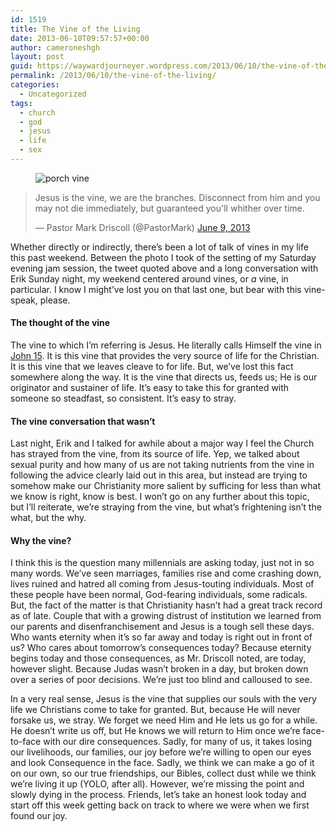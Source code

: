 ```yaml
---
id: 1519
title: The Vine of the Living
date: 2013-06-10T09:57:57+00:00
author: cameroneshgh
layout: post
guid: https://waywardjourneyer.wordpress.com/2013/06/10/the-vine-of-the-living/
permalink: /2013/06/10/the-vine-of-the-living/
categories:
  - Uncategorized
tags:
  - church
  - god
  - jesus
  - life
  - sex
---
```

<figure><img alt="porch vine" src="https://i0.wp.com/cdn-images-1.medium.com/max/800/0*0P5o82hGy-FJpEaj.jpg?w=525&#038;ssl=1" data-recalc-dims="1" /></figure> 

<blockquote class="twitter-tweet" data-width="525" data-dnt="true">
  <p lang="en" dir="ltr">
    Jesus is the vine, we are the branches. Disconnect from him and you may not die immediately, but guaranteed you'll whither over time.
  </p>
  
  <p>
    &mdash; Pastor Mark Driscoll (@PastorMark) <a href="https://twitter.com/PastorMark/status/343869129440251904?ref_src=twsrc%5Etfw">June 9, 2013</a>
  </p>
</blockquote>



Whether directly or indirectly, there’s been a lot of talk of vines in my life this past weekend. Between the photo I took of the setting of my Saturday evening jam session, the tweet quoted above and a long conversation with Erik Sunday night, my weekend centered around vines, or _a_ vine, in particular. I know I might’ve lost you on that last one, but bear with this vine-speak, please.

#### The thought of the vine

The vine to which I’m referring is Jesus. He literally calls Himself the vine in <a href="http://www.biblegateway.com/passage/?search=john%2015:1-17&version=ESV" target="_blank">John 15</a>. It is this vine that provides the very source of life for the Christian. It is this vine that we leaves cleave to for life. But, we’ve lost this fact somewhere along the way. It is the vine that directs us, feeds us; He is our originator and sustainer of life. It’s easy to take this for granted with someone so steadfast, so consistent. It’s easy to stray.

#### The vine conversation that wasn’t

Last night, Erik and I talked for awhile about a major way I feel the Church has strayed from the vine, from its source of life. Yep, we talked about sexual purity and how many of us are not taking nutrients from the vine in following the advice clearly laid out in this area, but instead are trying to somehow make our Christianity more salient by sufficing for less than what we know is right, know is best. I won’t go on any further about this topic, but I’ll reiterate, we’re straying from the vine, but what’s frightening isn’t the what, but the why.

#### Why the vine?

I think this is the question many millennials are asking today, just not in so many words. We’ve seen marriages, families rise and come crashing down, lives ruined and hatred all coming from Jesus-touting individuals. Most of these people have been normal, God-fearing individuals, some radicals. But, the fact of the matter is that Christianity hasn’t had a great track record as of late. Couple that with a growing distrust of institution we learned from our parents and disenfranchisement and Jesus is a tough sell these days. Who wants eternity when it’s so far away and today is right out in front of us? Who cares about tomorrow’s consequences today? Because eternity begins today and those consequences, as Mr. Driscoll noted, are today, however slight. Because Judas wasn’t broken in a day, but broken down over a series of poor decisions. We’re just too blind and calloused to see.

In a very real sense, Jesus is the vine that supplies our souls with the very life we Christians come to take for granted. But, because He will never forsake us, we stray. We forget we need Him and He lets us go for a while. He doesn’t write us off, but He knows we will return to Him once we’re face-to-face with our dire consequences. Sadly, for many of us, it takes losing our livelihoods, our families, our joy before we’re willing to open our eyes and look Consequence in the face. Sadly, we think we can make a go of it on our own, so our true friendships, our Bibles, collect dust while we think we’re living it up (YOLO, after all). However, we’re missing the point and slowly dying in the process. Friends, let’s take an honest look today and start off this week getting back on track to where we were when we first found our joy.